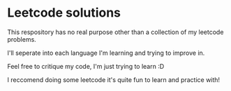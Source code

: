 # Leetcode solutions

This respository has no real purpose other than a collection of my leetcode problems.

I'll seperate into each language I'm learning and trying to improve in.

Feel free to critique my code, I'm just trying to learn :D

I reccomend doing some leetcode it's quite fun to learn and practice with!